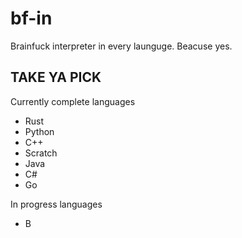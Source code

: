 # bf-in
Brainfuck interpreter in every launguge. Beacuse yes.
## TAKE YA PICK
Currently complete languages
- Rust
- Python
- C++
- Scratch
- Java
- C#
- Go

In progress languages
- B
